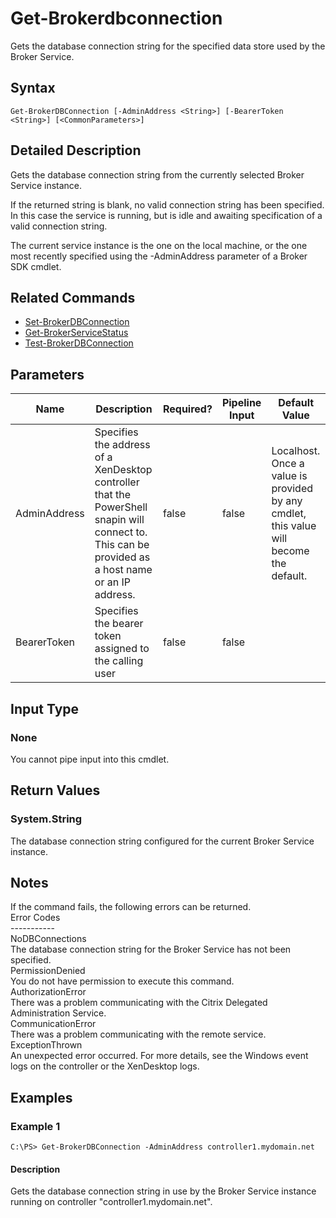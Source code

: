 ﻿
# Get-Brokerdbconnection
Gets the database connection string for the specified data store used by the Broker Service.
## Syntax
```
Get-BrokerDBConnection [-AdminAddress <String>] [-BearerToken <String>] [<CommonParameters>]
```
## Detailed Description
Gets the database connection string from the currently selected Broker Service instance.

If the returned string is blank, no valid connection string has been specified. In this case the service is running, but is idle and awaiting specification of a valid connection string.

The current service instance is the one on the local machine, or the one most recently specified using the -AdminAddress parameter of a Broker SDK cmdlet.


## Related Commands

* [Set-BrokerDBConnection](../Set-BrokerDBConnection/)
* [Get-BrokerServiceStatus](../Get-BrokerServiceStatus/)
* [Test-BrokerDBConnection](../Test-BrokerDBConnection/)
## Parameters
| Name   | Description | Required? | Pipeline Input | Default Value |
| --- | --- | --- | --- | --- |
| AdminAddress | Specifies the address of a XenDesktop controller that the PowerShell snapin will connect to. This can be provided as a host name or an IP address. | false | false | Localhost. Once a value is provided by any cmdlet, this value will become the default. |
| BearerToken | Specifies the bearer token assigned to the calling user | false | false |  |

## Input Type

### None
You cannot pipe input into this cmdlet.
## Return Values

### System.String
The database connection string configured for the current Broker Service instance.
## Notes
If the command fails, the following errors can be returned.<br>    Error Codes<br>    -----------<br>    NoDBConnections<br>        The database connection string for the Broker Service has not been specified.<br>    PermissionDenied<br>        You do not have permission to execute this command.<br>    AuthorizationError<br>        There was a problem communicating with the Citrix Delegated Administration Service.<br>    CommunicationError<br>        There was a problem communicating with the remote service.<br>    ExceptionThrown<br>        An unexpected error occurred.  For more details, see the Windows event logs on the controller or the XenDesktop logs.
## Examples

### Example 1
```
C:\PS> Get-BrokerDBConnection -AdminAddress controller1.mydomain.net
```
#### Description
Gets the database connection string in use by the Broker Service instance running on controller "controller1.mydomain.net".
